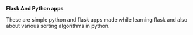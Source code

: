 **Flask And Python apps**


These are simple python and flask apps made while learning flask and also about various sorting algorithms in python.

